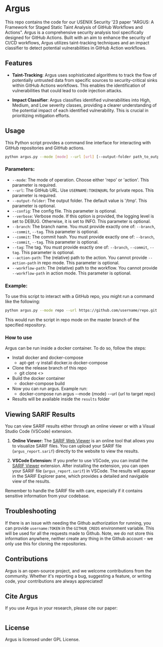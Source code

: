 # Argus

This repo contains the code for our USENIX Security '23 paper "ARGUS: A Framework for Staged Static Taint Analysis of GitHub Workflows and Actions". Argus is a comprehensive security analysis tool specifically designed for GitHub Actions. Built with an aim to enhance the security of CI/CD workflows, Argus utilizes taint-tracking techniques and an impact classifier to detect potential vulnerabilities in GitHub Action workflows.

## Features

- **Taint-Tracking**: Argus uses sophisticated algorithms to track the flow of potentially untrusted data from specific sources to security-critical sinks within GitHub Actions workflows. This enables the identification of vulnerabilities that could lead to code injection attacks.

- **Impact Classifier**: Argus classifies identified vulnerabilities into High, Medium, and Low severity classes, providing a clearer understanding of the potential impact of each identified vulnerability. This is crucial in prioritizing mitigation efforts. 

## Usage

This Python script provides a command line interface for interacting with GitHub repositories and GitHub actions.

```bash
python argus.py --mode [mode] --url [url] [--output-folder path_to_output] [--config path_to_config] [--verbose] [--branch branch_name] [--commit commit_hash] [--tag tag_name] [--action-path path_to_action] [--workflow-path path_to_workflow]
```

### Parameters:

- `--mode`: The mode of operation. Choose either 'repo' or 'action'. This parameter is required.
- `--url`: The GitHub URL. Use `USERNAME:TOKEN@URL` for private repos. This parameter is required.
- `--output-folder`: The output folder. The default value is '/tmp'. This parameter is optional.
- `--config`: The config file. This parameter is optional.
- `--verbose`: Verbose mode. If this option is provided, the logging level is set to DEBUG. Otherwise, it is set to INFO. This parameter is optional.
- `--branch`: The branch name. You must provide exactly one of: `--branch`, `--commit`, `--tag`. This parameter is optional.
- `--commit`: The commit hash. You must provide exactly one of: `--branch`, `--commit`, `--tag`. This parameter is optional.
- `--tag`: The tag. You must provide exactly one of: `--branch`, `--commit`, `--tag`. This parameter is optional.
- `--action-path`: The (relative) path to the action. You cannot provide `--action-path` in repo mode. This parameter is optional.
- `--workflow-path`: The (relative) path to the workflow. You cannot provide `--workflow-path` in action mode. This parameter is optional.

### Example:

To use this script to interact with a GitHub repo, you might run a command like the following:

```bash
python argus.py --mode repo --url https://github.com/username/repo.git --branch master
```

This would run the script in repo mode on the master branch of the specified repository.

### How to use

Argus can be run inside a docker container. To do so, follow the steps:
- Install docker and docker-compose
  - apt-get -y install docker.io docker-compose
- Clone the release branch of this repo
  - git clone <>
- Build the docker container
  - docker-compose build
- Now you can run argus. Example run:
  - docker-compose run argus --mode {mode} --url {url to target repo}
- Results will be available inside the `results` folder

## Viewing SARIF Results

You can view SARIF results either through an online viewer or with a Visual Studio Code (VSCode) extension.

1. **Online Viewer:** The [SARIF Web Viewer](https://microsoft.github.io/sarif-web-component/) is an online tool that allows you to visualize SARIF files. You can upload your SARIF file (`argus_report.sarif`) directly to the website to view the results.

2. **VSCode Extension:** If you prefer to use VSCode, you can install the [SARIF Viewer](https://marketplace.visualstudio.com/items?itemName=MS-SarifVSCode.sarif-viewer) extension. After installing the extension, you can open your SARIF file (`argus_report.sarif`) in VSCode. The results will appear in the SARIF Explorer pane, which provides a detailed and navigable view of the results.

Remember to handle the SARIF file with care, especially if it contains sensitive information from your codebase.

## Troubleshooting

If there is an issue with needing the Github authorization for running, you can provide `username:TOKEN` in the `GITHUB_CREDS` environment variable. This will be used for all the requests made to Github. Note, we do not store this information anywhere, neither create any thing in the Github account - we only use this for cloning the repositories.

## Contributions

Argus is an open-source project, and we welcome contributions from the community. Whether it's reporting a bug, suggesting a feature, or writing code, your contributions are always appreciated!

## Cite Argus 

If you use Argus in your research, please cite our paper:

```
```

## License

Argus is licensed under GPL License.
